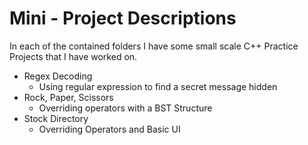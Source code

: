 # Mini - Project Descriptions
In each of the contained folders I have some small scale C++ Practice Projects that I have worked on.
- Regex Decoding
  - Using regular expression to find a secret message hidden
- Rock, Paper, Scissors
  - Overriding operators with a BST Structure
- Stock Directory
  - Overriding Operators and Basic UI
